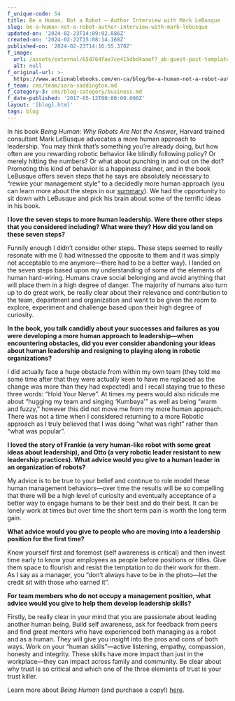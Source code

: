```yaml
---
f_unique-code: 54
title: Be a Human, Not a Robot — Author Interview with Mark LeBusque
slug: be-a-human-not-a-robot-author-interview-with-mark-lebusque
updated-on: '2024-02-23T14:09:02.886Z'
created-on: '2024-02-22T15:08:14.168Z'
published-on: '2024-02-23T14:16:55.370Z'
f_image:
  url: /assets/external/65d764fae7ce415dbd4aaef7_ab-guest-post-template_mark.jpeg
  alt: null
f_original-url: >-
  https://www.actionablebooks.com/en-ca/blog/be-a-human-not-a-robot-author-interview-with-mark-lebusque/
f_team: cms/team/sara-saddington.md
f_category-3: cms/blog-category/business.md
f_date-published: '2017-05-12T00:00:00.000Z'
layout: '[blog].html'
tags: blog
---
```


In his book _Being Human: Why Robots Are Not the Answer_, Harvard trained consultant Mark LeBusque advocates a more human approach to leadership. You may think that’s something you’re already doing, but how often are you rewarding robotic behavior like blindly following policy? Or merely hitting the numbers? Or what about punching in and out on the dot? Promoting this kind of behavior is a happiness drainer, and in the book LeBusque offers seven steps that he says are absolutely necessary to “rewire your management style” to a decidedly more human approach (you can learn more about the steps in our [summary](https://www.actionablebooks.com/en-ca/summaries/being-human/)). We had the opportunity to sit down with LeBusque and pick his brain about some of the terrific ideas in his book.

**I love the seven steps to more human leadership. Were there other steps that you considered including? What were they? How did you land on these seven steps?**

Funnily enough I didn’t consider other steps. These steps seemed to really resonate with me (I had witnessed the opposite to them and it was simply not acceptable to me anymore—there had to be a better way). I landed on the seven steps based upon my understanding of some of the elements of human hard-wiring. Humans crave social belonging and avoid anything that will place them in a high degree of danger. The majority of humans also turn up to do great work, be really clear about their relevance and contribution to the team, department and organization and want to be given the room to explore, experiment and challenge based upon their high degree of curiosity.

**In the book, you talk candidly about your successes and failures as you were developing a more human approach to leadership—when encountering obstacles, did you ever consider abandoning your ideas about human leadership and resigning to playing along in robotic organizations?**

I did actually face a huge obstacle from within my own team (they told me some time after that they were actually keen to have me replaced as the change was more than they had expected) and I recall staying true to these three words: “Hold Your Nerve”. At times my peers would also ridicule me about “hugging my team and singing ‘Kumbaya'” as well as being “warm and fuzzy,” however this did not move me from my more human approach. There was not a time when I considered returning to a more Robotic approach as I truly believed that I was doing “what was right” rather than “what was popular”.

**I loved the story of Frankie (a very human-like robot with some great ideas about leadership), and Otto (a very robotic leader resistant to new leadership practices). What advice would you give to a human leader in an organization of robots?**

My advice is to be true to your belief and continue to role model these human management behaviors—over time the results will be so compelling that there will be a high level of curiosity and eventually acceptance of a better way to engage humans to be their best and do their best. It can be lonely work at times but over time the short term pain is worth the long term gain.

**What advice would you give to people who are moving into a leadership position for the first time?**

Know yourself first and foremost (self awareness is critical) and then invest time early to know your employees as people before positions or titles. Give them space to flourish and resist the temptation to do their work for them. As I say as a manager, you “don’t always have to be in the photo—let the credit sit with those who earned it”.

**For team members who do not occupy a management position, what advice would you give to help them develop leadership skills?**

Firstly, be really clear in your mind that you are passionate about leading another human being. Build self awareness, ask for feedback from peers and find great mentors who have experienced both managing as a robot and as a human. They will give you insight into the pros and cons of both ways. Work on your “human skills”—active listening, empathy, compassion, honesty and integrity. These skills have more impact than just in the workplace—they can impact across family and community. Be clear about why trust is so critical and which one of the three elements of trust is your trust killer.

Learn more about _Being Human_ (and purchase a copy!) [here](http://beinghumanbook.me/).
